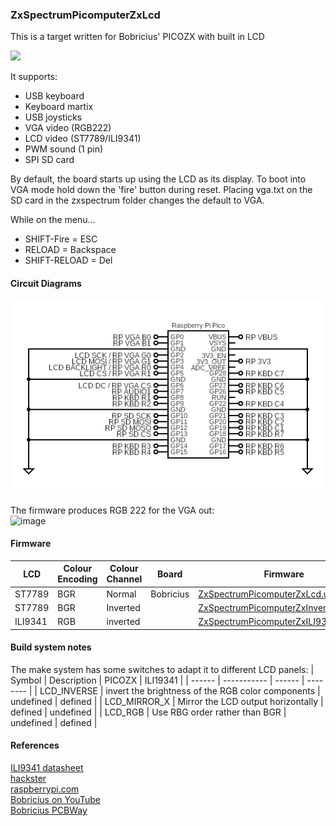 ### ZxSpectrumPicomputerZxLcd
This is a target written for Bobricius' PICOZX with built in LCD 

<img src="picozxlcd.png" width="400"/>

It supports:
* USB keyboard
* Keyboard martix
* USB joysticks
* VGA video (RGB222)
* LCD video (ST7789/ILI9341)
* PWM sound (1 pin)
* SPI SD card

By default, the board starts up using the LCD as its display.
To boot into VGA mode hold down the 'fire' button during reset.
Placing vga.txt on the SD card in the zxspectrum folder changes the default to VGA.


While on the menu...
* SHIFT-Fire = ESC
* RELOAD = Backspace
* SHIFT-RELOAD = Del

#### Circuit Diagrams
![image](ZxSpectrumPicomputerZxLcd.png)

The firmware produces RGB 222 for the VGA out:<br/>
![image](Pico%20VGA%20RGB222.png)

#### Firmware
| LCD | Colour Encoding | Colour Channel | Board | Firmware |
| - | - | - | - | - | 
| ST7789 | BGR | Normal | Bobricius | [ZxSpectrumPicomputerZxLcd.uf2](/uf2/ZxSpectrumPicomputerZxLcd.uf2) |
| ST7789 | BGR | Inverted | | [ZxSpectrumPicomputerZxInverseLcd.uf2](/uf2/ZxSpectrumPicomputerZxInverseLcd.uf2) |
| ILI9341 | RGB | inverted | | [ZxSpectrumPicomputerZxILI9341Lcd.uf2](/uf2/ZxSpectrumPicomputerZxILI9341Lcd.uf2) |

#### Build system notes
The make system has some switches to adapt it to different LCD panels:
| Symbol | Description | PICOZX | ILI19341 |
| ------ | ----------- | ------ | -------- |
| LCD_INVERSE | invert the brightness of the RGB color components | undefined | defined |
| LCD_MIRROR_X | Mirror the LCD output horizontally | defined | undefined |
| LCD_RGB | Use RBG order rather than BGR | undefined |  defined |

#### References
[ILI9341 datasheet](https://cdn-shop.adafruit.com/datasheets/ILI9341.pdf)<br/>
[hackster](https://www.hackster.io/news/peter-bobricius-misenko-s-picozx-lcd-is-the-handheld-sinclair-zx-spectrum-the-1980s-never-got-24c00f395b9d)<br/>
[raspberrypi.com](https://www.raspberrypi.com/news/build-your-own-handheld-zx-spectrum-with-raspberry-pi-pico/)<br/>
[Bobricius on YouTube](https://www.youtube.com/watch?v=AbfBHwBqbpY)<br/>
[Bobricius PCBWay](https://www.pcbway.com/project/shareproject/PICO_ZX_LCD_VGA_Spectrum_128k_094be579.html)<br/>

